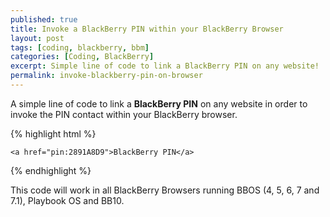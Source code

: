 ```yaml
---
published: true
title: Invoke a BlackBerry PIN within your BlackBerry Browser
layout: post
tags: [coding, blackberry, bbm]
categories: [Coding, BlackBerry]
excerpt: Simple line of code to link a BlackBerry PIN on any website!
permalink: invoke-blackberry-pin-on-browser
---
```

A simple line of code to link a **BlackBerry PIN** on any website in order to invoke the PIN contact within your BlackBerry browser.

{% highlight html %}

    <a href="pin:2891A8D9">BlackBerry PIN</a>

{% endhighlight %}

This code will work in all BlackBerry Browsers running BBOS (4, 5, 6, 7 and 7.1), Playbook OS and BB10.
